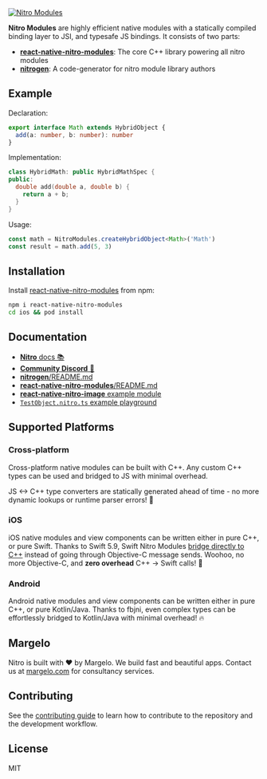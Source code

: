 <a href="https://margelo.com">
  <picture>
    <source media="(prefers-color-scheme: dark)" srcset="./docs/static/img/banner-nitro-modules-dark.png" />
    <source media="(prefers-color-scheme: light)" srcset="./docs/static/img/banner-nitro-modules-light.png" />
    <img alt="Nitro Modules" src="./docs/static/img/banner-nitro-modules-light.png" />
  </picture>
</a>

<br />

**Nitro Modules** are highly efficient native modules with a statically compiled binding layer to JSI, and typesafe JS bindings.
It consists of two parts:

- [**react-native-nitro-modules**](packages/react-native-nitro-modules): The core C++ library powering all nitro modules
- [**nitrogen**](packages/nitrogen): A code-generator for nitro module library authors

## Example

Declaration:
```ts
export interface Math extends HybridObject {
  add(a: number, b: number): number
}
```

Implementation:
```cpp
class HybridMath: public HybridMathSpec {
public:
  double add(double a, double b) {
    return a + b;
  }
}
```

Usage:
```ts
const math = NitroModules.createHybridObject<Math>('Math')
const result = math.add(5, 3)
```

## Installation

Install [react-native-nitro-modules](https://npmjs.org/react-native-nitro-modules) from npm:
```sh
npm i react-native-nitro-modules
cd ios && pod install
```

## Documentation

- [**Nitro** docs 📚](https://nitro.margelo.com)
- [**Community Discord** 💬](https://margelo.com/discord)
- [**nitrogen**/README.md](./packages/nitrogen/README.md)
- [**react-native-nitro-modules**/README.md](./packages/react-native-nitro-modules/README.md)
- [**react-native-nitro-image** example module](./packages/react-native-nitro-image/README.md)
- [`TestObject.nitro.ts` example playground](./packages/react-native-nitro-image/src/specs/TestObject.nitro.ts)

## Supported Platforms

### Cross-platform

Cross-platform native modules can be built with C++.
Any custom C++ types can be used and bridged to JS with minimal overhead.

JS <-> C++ type converters are statically generated ahead of time - no more dynamic lookups or runtime parser errors! 🥳

### iOS

iOS native modules and view components can be written either in pure C++, or pure Swift.
Thanks to Swift 5.9, Swift Nitro Modules [bridge directly to C++](https://www.swift.org/documentation/cxx-interop/) instead of going through Objective-C message sends. Woohoo, no more Objective-C, and **zero overhead** C++ -> Swift calls! 🥳

### Android

Android native modules and view components can be written either in pure C++, or pure Kotlin/Java.
Thanks to fbjni, even complex types can be effortlessly bridged to Kotlin/Java with minimal overhead! 🔥

## Margelo

Nitro is built with ❤️ by Margelo.
We build fast and beautiful apps. Contact us at [margelo.com](https://margelo.com) for consultancy services.

## Contributing

See the [contributing guide](https://nitro.margelo.com/docs/contributing) to learn how to contribute to the repository and the development workflow.

## License

MIT
